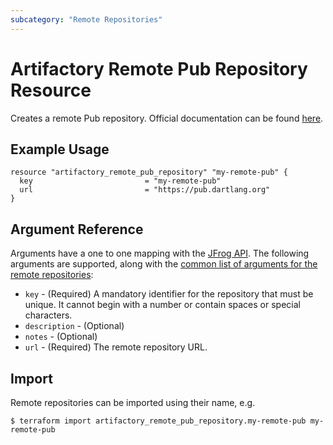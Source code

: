 ```yaml
---
subcategory: "Remote Repositories"
---
```

# Artifactory Remote Pub Repository Resource

Creates a remote Pub repository.
Official documentation can be found [here](https://www.jfrog.com/confluence/display/JFROG/Pub+Repositories).


## Example Usage

```hcl
resource "artifactory_remote_pub_repository" "my-remote-pub" {
  key                         = "my-remote-pub"
  url                         = "https://pub.dartlang.org"
}
```

## Argument Reference

Arguments have a one to one mapping with the [JFrog API](https://www.jfrog.com/confluence/display/RTF/Repository+Configuration+JSON).
The following arguments are supported, along with the [common list of arguments for the remote repositories](remote.md):

* `key` - (Required) A mandatory identifier for the repository that must be unique. It cannot begin with a number or
  contain spaces or special characters.
* `description` - (Optional)
* `notes` - (Optional)
* `url` - (Required) The remote repository URL.



## Import

Remote repositories can be imported using their name, e.g.
```
$ terraform import artifactory_remote_pub_repository.my-remote-pub my-remote-pub
```

